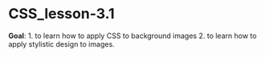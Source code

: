 # CSS_lesson-3.1
**Goal**: 1. to learn how to apply CSS to background images
2. to learn how to apply stylistic design to images.
